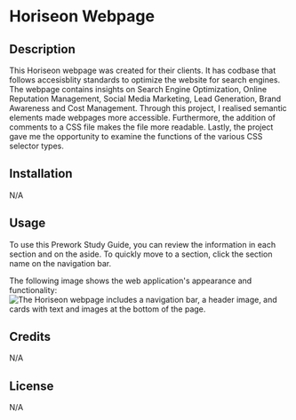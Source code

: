 # Horiseon Webpage


## Description


This Horiseon webpage was created for their clients. It has codbase that follows accesisblity standards to optimize the website for search engines. The webpage contains insights on Search Engine Optimization, Online Reputation Management, Social Media Marketing, Lead Generation, Brand Awareness and Cost Management. Through this project, I realised semantic elements made webpages more accessible. Furthermore, the addition of comments to a CSS file makes the file more readable. Lastly, the project gave me the opportunity to examine the functions of the various CSS selector types.


## Installation


N/A


## Usage


To use this Prework Study Guide, you can review the information in each section and on the aside. To quickly move to a section, click the section name on the navigation bar.

The following image shows the web application's appearance and functionality:
![The Horiseon webpage includes a navigation bar, a header image, and cards with text and images at the bottom of the page.](./Assets/images/screenshot.png)

## Credits


N/A


## License


N/A
